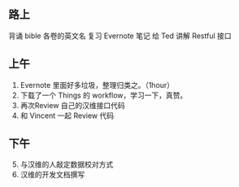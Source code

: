 ## 路上

背诵 bible 各卷的英文名
复习 Evernote 笔记
给 Ted 讲解 Restful 接口

## 上午

1. Evernote 里面好多垃圾，整理归类之。（1hour）
2. 下载了一个 Things 的 workflow，学习一下，真赞。
3. 再次Review 自己的汉维接口代码
4. 和 Vincent 一起 Review 代码

## 下午

5. 与汉维的人敲定数据校对方式
6. 汉维的开发文档撰写
 
